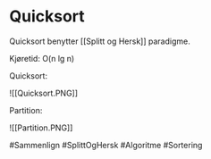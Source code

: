 # Quicksort
Quicksort benytter [[Splitt og Hersk]] paradigme.

Kjøretid: O(n lg n)

Quicksort:

![[Quicksort.PNG]]

Partition:

![[Partition.PNG]]

#Sammenlign 
#SplittOgHersk
#Algoritme
#Sortering 